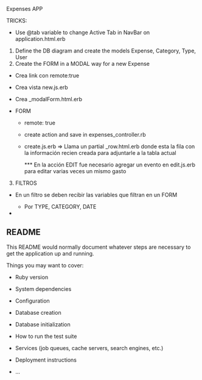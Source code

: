 Expenses APP

TRICKS:
- Use @tab variable to change Active Tab in NavBar on application.html.erb


1. Define the DB diagram and create the models 
  Expense, Category, Type, User
2. Create the FORM in a MODAL way for a new Expense
  - Crea link con remote:true
  - Crea vista new.js.erb
  - Crea _modalForm.html.erb

  - FORM
    - remote: true
    - create action and save in expenses_controller.rb
    - create.js.erb
      => Llama un partial _row.html.erb donde esta la fila con la información recien creada para adjuntarle a la tabla actual

      *** En la acción EDIT fue necesario agregar un evento en edit.js.erb para editar varias veces un mismo gasto

3. FILTROS
- En un filtro se deben recibir las variables que filtran en un FORM
  * Por TYPE, CATEGORY, DATE

- 


## README

This README would normally document whatever steps are necessary to get the
application up and running.

Things you may want to cover:

* Ruby version

* System dependencies

* Configuration

* Database creation

* Database initialization

* How to run the test suite

* Services (job queues, cache servers, search engines, etc.)

* Deployment instructions

* ...
